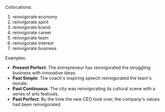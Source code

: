 Collocations:
1. reinvigorate economy
2. reinvigorate spirit
3. reinvigorate brand
4. reinvigorate career
5. reinvigorate team
6. reinvigorate interest
7. reinvigorate business

Examples:
- **Present Perfect**: The entrepreneur has reinvigorated the struggling business with innovative ideas.
- **Past Simple**: The coach's inspiring speech reinvigorated the team's morale.
- **Past Continuous**: The city was reinvigorating its cultural scene with a series of arts festivals.
- **Past Perfect**: By the time the new CEO took over, the company's values had been reinvigorated.